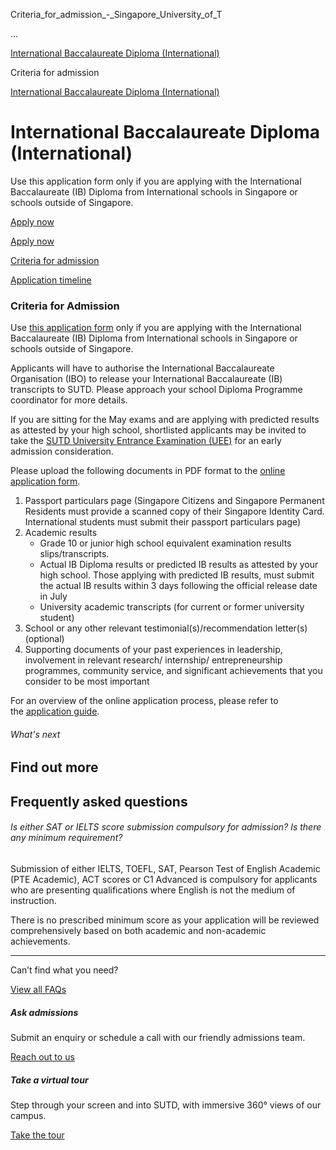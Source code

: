 Criteria_for_admission_-_Singapore_University_of_T



…

 [International Baccalaureate Diploma (International)](/admissions/undergraduate/international-baccalaureate-diploma-international) 

Criteria for admission

[International Baccalaureate Diploma (International)](https://www.sutd.edu.sg/admissions/undergraduate/international-baccalaureate-diploma-international)

International Baccalaureate Diploma (International)
===================================================

Use this application form only if you are applying with the International Baccalaureate (IB) Diploma from International schools in Singapore or schools outside of Singapore.

[Apply now](https://admission.sutd.edu.sg/psp/CSADM1PRD/APPLICANT/HRMS/?cmd=login&languageCd=ENG&)




[Apply now](https://admission.sutd.edu.sg/psp/CSADM1PRD/APPLICANT/HRMS/?cmd=login&languageCd=ENG&)

[Criteria for admission](/admissions/undergraduate/international-baccalaureate-diploma-international/criteria-for-admission/#tabs)

[Application timeline](/admissions/undergraduate/international-baccalaureate-diploma-international/application-timeline/#tabs)

### Criteria for Admission

Use [this application form](https://admission.sutd.edu.sg/psp/CSADM1PRD/APPLICANT/HRMS/?cmd=login&languageCd=ENG&) only if you are applying with the International Baccalaureate (IB) Diploma from International schools in Singapore or schools outside of Singapore.

Applicants will have to authorise the International Baccalaureate Organisation (IBO) to release your International Baccalaureate (IB) transcripts to SUTD. Please approach your school Diploma Programme coordinator for more details.

If you are sitting for the May exams and are applying with predicted results as attested by your high school, shortlisted applicants may be invited to take the [SUTD University Entrance Examination (UEE)](/admissions/undergraduate/sutd-uee/criteria-for-admission/) for an early admission consideration.

Please upload the following documents in PDF format to the [online application form](https://admission.sutd.edu.sg/psp/CSADM1PRD/APPLICANT/HRMS/?cmd=login&languageCd=ENG&).

1. Passport particulars page (Singapore Citizens and Singapore Permanent Residents must provide a scanned copy of their Singapore Identity Card. International students must submit their passport particulars page)
2. Academic results
   * Grade 10 or junior high school equivalent examination results slips/transcripts.
   * Actual IB Diploma results or predicted IB results as attested by your high school. Those applying with predicted IB results, must submit the actual IB results within 3 days following the official release date in July
   * University academic transcripts (for current or former university student)
3. School or any other relevant testimonial(s)/recommendation letter(s) (optional)
4. Supporting documents of your past experiences in leadership, involvement in relevant research/ internship/ entrepreneurship programmes, community service, and significant achievements that you consider to be most important

For an overview of the online application process, please refer to the [application guide](/admissions/undergraduate/application-guide/).

###### What's next

Find out more
-------------

Frequently asked questions
--------------------------

###### Is either SAT or IELTS score submission compulsory for admission? Is there any minimum requirement?

Submission of either IELTS, TOEFL, SAT, Pearson Test of English Academic (PTE Academic), ACT scores or C1 Advanced is compulsory for applicants who are presenting qualifications where English is not the medium of instruction.

There is no prescribed minimum score as your application will be reviewed comprehensively based on both academic and non-academic achievements.

---

Can’t find what you need?

[View all FAQs](/admissions/undergraduate/faq/?faq-category=1655)

##### Ask admissions

Submit an enquiry or schedule a call with our friendly admissions team.

[Reach out to us](/admissions/undergraduate/ask-admissions/)

##### Take a virtual tour

Step through your screen and into SUTD, with immersive 360° views of our campus.

[Take the tour](https://virtualtour.sutd.edu.sg/)

